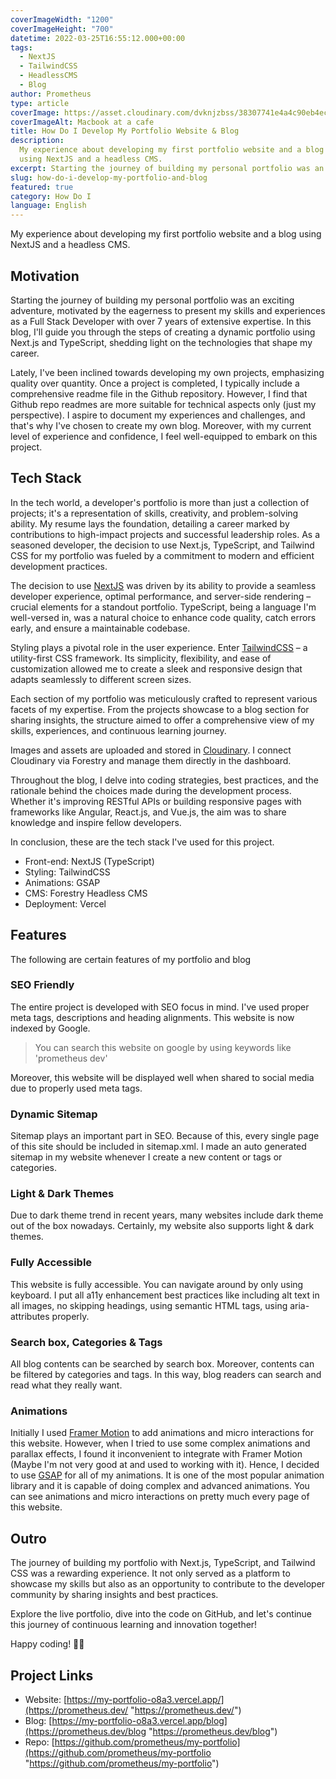 ```yaml
---
coverImageWidth: "1200"
coverImageHeight: "700"
datetime: 2022-03-25T16:55:12.000+00:00
tags:
  - NextJS
  - TailwindCSS
  - HeadlessCMS
  - Blog
author: Prometheus
type: article
coverImage: https://asset.cloudinary.com/dvknjzbss/38307741e4a4c90eb4ec9724453ea222
coverImageAlt: Macbook at a cafe
title: How Do I Develop My Portfolio Website & Blog
description:
  My experience about developing my first portfolio website and a blog
  using NextJS and a headless CMS.
excerpt: Starting the journey of building my personal portfolio was an exciting adventure, motivated by the eagerness to present my skills and experiences as a Full Stack Developer with over 7 years of extensive expertise.
slug: how-do-i-develop-my-portfolio-and-blog
featured: true
category: How Do I
language: English
---
```


My experience about developing my first portfolio website and a blog using NextJS and a headless CMS.

## Motivation

Starting the journey of building my personal portfolio was an exciting adventure, motivated by the eagerness to present my skills and experiences as a Full Stack Developer with over 7 years of extensive expertise. In this blog, I'll guide you through the steps of creating a dynamic portfolio using Next.js and TypeScript, shedding light on the technologies that shape my career.

Lately, I've been inclined towards developing my own projects, emphasizing quality over quantity. Once a project is completed, I typically include a comprehensive readme file in the Github repository. However, I find that Github repo readmes are more suitable for technical aspects only (just my perspective). I aspire to document my experiences and challenges, and that's why I've chosen to create my own blog. Moreover, with my current level of experience and confidence, I feel well-equipped to embark on this project.

## Tech Stack

In the tech world, a developer's portfolio is more than just a collection of projects; it's a representation of skills, creativity, and problem-solving ability. My resume lays the foundation, detailing a career marked by contributions to high-impact projects and successful leadership roles. As a seasoned developer, the decision to use Next.js, TypeScript, and Tailwind CSS for my portfolio was fueled by a commitment to modern and efficient development practices.

The decision to use [NextJS](https://nextjs.org/ "NextJS Official Website") was driven by its ability to provide a seamless developer experience, optimal performance, and server-side rendering – crucial elements for a standout portfolio. TypeScript, being a language I'm well-versed in, was a natural choice to enhance code quality, catch errors early, and ensure a maintainable codebase.

Styling plays a pivotal role in the user experience. Enter [TailwindCSS](https://tailwindcss.com/ "Tailwind CSS Official Website") – a utility-first CSS framework. Its simplicity, flexibility, and ease of customization allowed me to create a sleek and responsive design that adapts seamlessly to different screen sizes.

Each section of my portfolio was meticulously crafted to represent various facets of my expertise. From the projects showcase to a blog section for sharing insights, the structure aimed to offer a comprehensive view of my skills, experiences, and continuous learning journey.

Images and assets are uploaded and stored in [Cloudinary](https://cloudinary.com/ "Cloudinary Official Website"). I connect Cloudinary via Forestry and manage them directly in the dashboard.

Throughout the blog, I delve into coding strategies, best practices, and the rationale behind the choices made during the development process. Whether it's improving RESTful APIs or building responsive pages with frameworks like Angular, React.js, and Vue.js, the aim was to share knowledge and inspire fellow developers.

In conclusion, these are the tech stack I've used for this project.

- Front-end: NextJS (TypeScript)
- Styling: TailwindCSS
- Animations: GSAP
- CMS: Forestry Headless CMS
- Deployment: Vercel

## Features

The following are certain features of my portfolio and blog

### SEO Friendly

The entire project is developed with SEO focus in mind. I've used proper meta tags, descriptions and heading alignments. This website is now indexed by Google.

> You can search this website on google by using keywords like 'prometheus dev'

Moreover, this website will be displayed well when shared to social media due to properly used meta tags.

### Dynamic Sitemap

Sitemap plays an important part in SEO. Because of this, every single page of this site should be included in sitemap.xml. I made an auto generated sitemap in my website whenever I create a new content or tags or categories.

### Light & Dark Themes

Due to dark theme trend in recent years, many websites include dark theme out of the box nowadays. Certainly, my website also supports light & dark themes.

### Fully Accessible

This website is fully accessible. You can navigate around by only using keyboard. I put all a11y enhancement best practices like including alt text in all images, no skipping headings, using semantic HTML tags, using aria-attributes properly.

### Search box, Categories & Tags

All blog contents can be searched by search box. Moreover, contents can be filtered by categories and tags. In this way, blog readers can search and read what they really want.

### Animations

Initially I used [Framer Motion](https://www.framer.com/motion/ "Framer Motion") to add animations and micro interactions for this website. However, when I tried to use some complex animations and parallax effects, I found it inconvenient to integrate with Framer Motion (Maybe I'm not very good at and used to working with it). Hence, I decided to use [GSAP](https://greensock.com/ "GSAP Animation Library") for all of my animations. It is one of the most popular animation library and it is capable of doing complex and advanced animations. You can see animations and micro interactions on pretty much every page of this website.

## Outro

The journey of building my portfolio with Next.js, TypeScript, and Tailwind CSS was a rewarding experience. It not only served as a platform to showcase my skills but also as an opportunity to contribute to the developer community by sharing insights and best practices.

Explore the live portfolio, dive into the code on GitHub, and let's continue this journey of continuous learning and innovation together!

Happy coding! 🚀✨

## Project Links

- Website: [https://my-portfolio-o8a3.vercel.app/](https://prometheus.dev/ "https://prometheus.dev/")
- Blog: [https://my-portfolio-o8a3.vercel.app/blog](https://prometheus.dev/blog "https://prometheus.dev/blog")
- Repo: [https://github.com/prometheus/my-portfolio](https://github.com/prometheus/my-portfolio "https://github.com/prometheus/my-portfolio")
